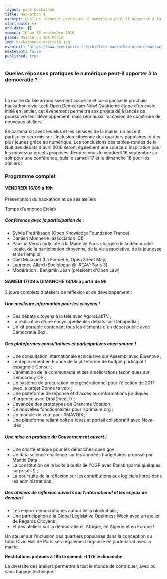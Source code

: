 ```yaml
---
layout: post-hackathon
title: Hackathon 4
excerpt: Quelles réponses pratiques le numérique peut-il apporter à la démocratie ?
start-date: {}
end-date: {}
moment: 16 au 18 septembre 2016
place: Mairie du 18e Paris
img: hackathon-4-mairie18.jpg
eventurl: 'https://www.eventbrite.fr/e/billets-hackathon-open-democracy-now-4-26372793736'
nextevent: false
published: true
---
```


### Quelles réponses pratiques le numérique peut-il apporter à la démocratie ?

<br>

La mairie du 18e arrondissement accueille et co-organise le prochain hackathon civic-tech Open Democracy Now!
Quatrième étape d'un cycle initié en janvier, cet événement permettra aux projets déjà lancés de poursuivre leur développement, mais sera aussi l'occasion de construire de nouveaux ateliers.

En partenariat avec les élus et les services de la mairie, un accent particulier sera mis sur l'inclusion citoyenne des quartiers populaires et des plus jeunes grâce au numérique. Les conclusions des tables-rondes de la Nuit des débats d'avril 2016 seront également une source d'inspiration pour les nouveaux projets proposés.
Rendez-vous le vendredi 16 septembre au soir pour une conférence, puis le samedi 17 et le dimanche 18 pour les ateliers !

### Programme complet

#### VENDREDI 16/09 à 19h

Présentation du hackathon et de ses ateliers

Temps d'annonce Etalab

##### Conférence avec la participation de :
- Sylvia Fredriksson (Open Knowledge Foundation France)
- Damien Monnerie (association ICI)
- Pauline Véron (adjointe à la Maire de Paris chargée de la démocratie locale, de la participation citoyenne, de la vie associative, de la jeunesse et de l'emploi)
- Gaël Musquet (La Fonderie, Open Street Map)
- Laurence Allard (Sociologue @ IRCAV-Paris 3)
- Modération : Benjamin Jean (président d'Open Law)

#### SAMEDI 17/09 & DIMANCHE 18/09 à partir de 9h
2 jours complets d'ateliers de réflexion et de développement :

##### Une meilleure information pour les citoyens !
- Des débats citoyens à la télé avec AgoraLabTV ;
- La réalisation d'une encyclopédie des débats sur Débapédia ;
- Un kit portable contenant tous les éléments d'un débat public avec Démocratie Box ;

##### Des plateformes consultatives et participatives open source !
- Une consultation internationale et inclusive sur Assembl avec Bluenove ;
- Le déploiement en France de la plateforme de budget participatif espagnole Consul ;
- L'animation de la communauté et des améliorations techniques sur Democracy OS ;
- Un système de procuration intergénérationnel pour l'élection de 2017 avec le projet Donne ta voix ;
- Une plateforme de réponse et d'accès aux informations juridiques d'urgence avec DroitDirect.fr ;
- L'avancée des prototypes de Grandma Votation ;
- De nouvelles fonctionnalités pour laprimaire.org ;
- Un module de vote pour #MAVOIX ;
- Une plateforme reliant boîte à idées et portail collaboratif avec Nova-Idéo ;

##### Une mise en pratique du Gouvernement ouvert !
- Une charte éthique pour les démarches open gov ;
- Un data science challenge sur les données budgétaires proposé par Mantic Data ;
- La constitution de la boîte à outils de l'OGP avec Etalab (parmi quelques surprises !) ;
- La poursuite de la réflexion sur les contributions aux logiciels libres dans les administrations ;

##### Des ateliers de réflexion ouverts sur l'international et les enjeux de demain !
- Les enjeux démocratiques autour de la blockchain ;
- Une participation à la Global Legislative Openness Week avec un atelier de Regards Citoyens ;
- Et des ateliers sur la démocratie en Afrique, en Algérie et en Europe !

Un atelier sur l'inclusion des quartiers populaires dans la conception du futur Civic Hall de Paris sera également organisé en partenariat avec la mairie.

**Restitutions prévues à 18h le samedi et 17h le dimanche.**

La diversité des ateliers permettra à tout le monde de contribuer, avec ou sans bagage technique !
